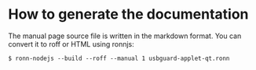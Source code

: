 # How to generate the documentation

The manual page source file is written in the markdown format. You can
convert it to roff or HTML using ronnjs:

    $ ronn-nodejs --build --roff --manual 1 usbguard-applet-qt.ronn

